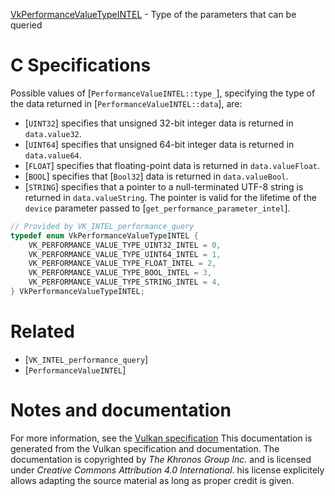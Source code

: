 [VkPerformanceValueTypeINTEL](https://www.khronos.org/registry/vulkan/specs/1.3-extensions/man/html/VkPerformanceValueTypeINTEL.html) - Type of the parameters that can be queried

# C Specifications
Possible values of [`PerformanceValueINTEL::type_`], specifying the
type of the data returned in [`PerformanceValueINTEL::data`], are:
- [`UINT32`] specifies that unsigned 32-bit integer data is returned in `data.value32`.
- [`UINT64`] specifies that unsigned 64-bit integer data is returned in `data.value64`.
- [`FLOAT`] specifies that floating-point data is returned in `data.valueFloat`.
- [`BOOL`] specifies that [`Bool32`] data is returned in `data.valueBool`.
- [`STRING`] specifies that a pointer to a null-terminated UTF-8 string is returned in `data.valueString`. The pointer is valid for the lifetime of the `device` parameter passed to [`get_performance_parameter_intel`].

```c
// Provided by VK_INTEL_performance_query
typedef enum VkPerformanceValueTypeINTEL {
    VK_PERFORMANCE_VALUE_TYPE_UINT32_INTEL = 0,
    VK_PERFORMANCE_VALUE_TYPE_UINT64_INTEL = 1,
    VK_PERFORMANCE_VALUE_TYPE_FLOAT_INTEL = 2,
    VK_PERFORMANCE_VALUE_TYPE_BOOL_INTEL = 3,
    VK_PERFORMANCE_VALUE_TYPE_STRING_INTEL = 4,
} VkPerformanceValueTypeINTEL;
```

# Related
- [`VK_INTEL_performance_query`]
- [`PerformanceValueINTEL`]

# Notes and documentation
For more information, see the [Vulkan specification](https://www.khronos.org/registry/vulkan/specs/1.3-extensions/html/vkspec.html)
This documentation is generated from the Vulkan specification and documentation.
The documentation is copyrighted by *The Khronos Group Inc.* and is licensed under *Creative Commons Attribution 4.0 International*.
his license explicitely allows adapting the source material as long as proper credit is given.
        